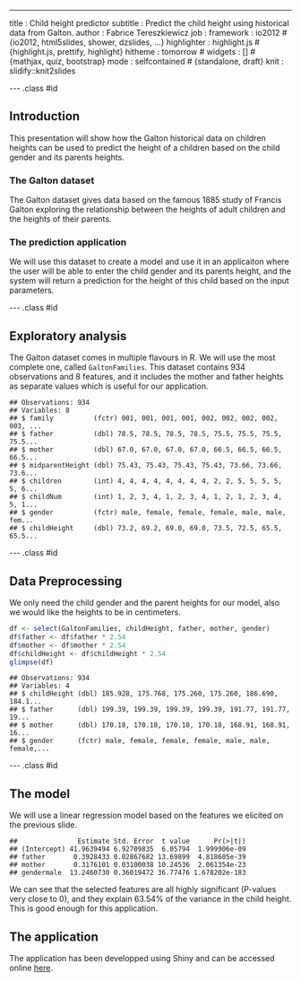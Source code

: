 ---
title       : Child height predictor
subtitle    : Predict the child height using historical data from Galton.
author      : Fabrice Tereszkiewicz
job         : 
framework   : io2012     # {io2012, html5slides, shower, dzslides, ...}
highlighter : highlight.js  # {highlight.js, prettify, highlight}
hitheme     : tomorrow      # 
widgets     : []            # {mathjax, quiz, bootstrap}
mode        : selfcontained # {standalone, draft}
knit        : slidify::knit2slides

--- .class #id 

## Introduction

This presentation will show how the Galton historical data on children heights can be used to predict the height of a children based on the child gender and its parents heights.

### The Galton dataset

The Galton dataset gives data based on the famous 1885 study of Francis Galton exploring the relationship between the heights of adult children and the heights of their parents.

### The prediction application

We will use this dataset to create a model and use it in an applicaiton where the user will be able to enter the child gender and its parents height, and the system will return a prediction for the height of this child based on the input parameters.

--- .class #id

## Exploratory analysis



The Galton dataset comes in multiple flavours in R. We will use the most complete one, called `GaltonFamilies`. This dataset contains 934 observations and 8 features, and it includes the mother and father heights as separate values which is useful for our application.


```
## Observations: 934
## Variables: 8
## $ family          (fctr) 001, 001, 001, 001, 002, 002, 002, 002, 003, ...
## $ father          (dbl) 78.5, 78.5, 78.5, 78.5, 75.5, 75.5, 75.5, 75.5...
## $ mother          (dbl) 67.0, 67.0, 67.0, 67.0, 66.5, 66.5, 66.5, 66.5...
## $ midparentHeight (dbl) 75.43, 75.43, 75.43, 75.43, 73.66, 73.66, 73.6...
## $ children        (int) 4, 4, 4, 4, 4, 4, 4, 4, 2, 2, 5, 5, 5, 5, 5, 6...
## $ childNum        (int) 1, 2, 3, 4, 1, 2, 3, 4, 1, 2, 1, 2, 3, 4, 5, 1...
## $ gender          (fctr) male, female, female, female, male, male, fem...
## $ childHeight     (dbl) 73.2, 69.2, 69.0, 69.0, 73.5, 72.5, 65.5, 65.5...
```

--- .class #id
## Data Preprocessing

We only need the child gender and the parent heights for our model, also we would like the heights to be in centimeters.


```r
df <- select(GaltonFamilies, childHeight, father, mother, gender)
df$father <- df$father * 2.54
df$mother <- df$mother * 2.54
df$childHeight <- df$childHeight * 2.54
glimpse(df)
```

```
## Observations: 934
## Variables: 4
## $ childHeight (dbl) 185.928, 175.768, 175.260, 175.260, 186.690, 184.1...
## $ father      (dbl) 199.39, 199.39, 199.39, 199.39, 191.77, 191.77, 19...
## $ mother      (dbl) 170.18, 170.18, 170.18, 170.18, 168.91, 168.91, 16...
## $ gender      (fctr) male, female, female, female, male, male, female,...
```

--- .class #id
## The model

We will use a linear regression model based on the features we elicited on the previous slide.


```
##               Estimate Std. Error  t value      Pr(>|t|)
## (Intercept) 41.9639494 6.92709835  6.05794  1.999906e-09
## father       0.3928433 0.02867682 13.69899  4.818605e-39
## mother       0.3176101 0.03100038 10.24536  2.061354e-23
## gendermale  13.2460730 0.36019472 36.77476 1.678202e-183
```

We can see that the selected features are all highly significant (P-values very close to 0), and they explain 63.54% of the variance in the child height. This is good enough for this application.

## The application

The application has been developped using Shiny and can be accessed online [here](https://fatz.shinyapps.io/child_height_predictor/).
